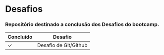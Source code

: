 # Desafios

### Repositório destinado a conclusão dos Desafios do bootcamp.

|Concluído|Desafio|
|------|------------|
|&check;|Desafio de Git/Github|

